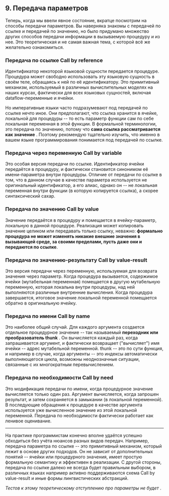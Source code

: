 ## 9. Передача параметров

Теперь, когда мы ввели явное состояние, вкратце посмотрим на способы передачи параметров. Вы наверняка знакомы с передачей по ссылке и передачей по значению, но было придумано множество других способов передачи информации в вызываемую процедуру и из нее. Это теоретическая и не самая важная тема, с которой всё же желательно ознакомиться.

### Передача по ссылке Call by reference

Идентификатор некоторой языковой сущности передается процедуре. Процедура может свободно использовать эту языковую сущность в своём теле, обращаясь к ней по её идентификатору. Это примитивный механизм, используемый в различных вычислительных моделях на наших курсах, фактически для всех языковых сущностей, включая dataflow-переменные и ячейки.

Но императивные языки часто подразумевают под передачей по ссылке нечто иное. Они предполагают, что ссылка хранится в ячейке, локальной для процедуры -- то есть параметр функции сам по себе локальная переменная в этой функции. В формальной терминологии, это передача по значению, потому что  **сама ссылка рассматривается как значение** . Поэтому рекомендую тщательно изучить, что именно в вашем языке программирования понимается под передачей по ссылке.

### Передача через переменную Call by variable

Это особая версия передачи по ссылке. Идентификатор ячейки передаётся в процедуру, и фактически становится синонимом её имени-параметра внутри процедуры. Отличие от передачи по ссылке в том, что в данном случае в качестве параметра используется не оригинальный идентификатор, а его алиас, однако он -- не локальная переменная внутри функции (в которую копируется ссылка), а скорее синтаксический сахар.

### Передача по значению Call by value

Значение передаётся в процедуру и помещается в ячейку-параметр, локальную в данной процедуре. Реализация может копировать значение целиком или передавать только ссылку, неважно: **формально процедура не может изменять никакие внешние значения в вызывающей среде, за своими пределами, пусть даже они и передаются по ссылке**. 

### Передача по значению-результату Call by value-result

Это версия передачи через переменную, используемая для возврата значения через параметр. Когда процедура вызывается, содержимое ячейки (мутабельная переменная) помещается в другую мутабельную переменную, которая локальна внутри процедуры, над ней выполняются различные внутренние вычисления. Когда процедура завершается, итоговое значение локальной переменной помещается обратно в оригинальную ячейку.

### Передача по имени Call by name

Это наиболее общий случай. Для каждого аргумента создается отдельное процедурное значение -- так называемый  **переходник или преобразователь thunk** . Он вычисляется каждый раз, когда запрашивается аргумент, и фактически возвращает ("вычисляет") имя ячейки -- адрес мутабельной переменной. thunk -- это по сути функция, и например в случае, когда аргументы -- это индексы автоматически выполняющегося цикла, возможны неоднозначные ситуации, связанные с их многократным перевычислением.

### Передача по необходимости Call by need

Это модификация передачи по имени, когда процедурное значение вычисляется только один раз. Аргумент вычисляется, когда запрошен результат, и затем сохраняется в замыкании (в локальной переменной). В последующие обращения к процедуре в качестве аргумента используется уже вычисленное значение из этой локальной переменной. Передача по необходимости фактически работает как ленивое оценивание.

---

На практике программистам конечно вполне удаётся успешно обходиться без учёта нюансов разных видов передач. Например, передача параметра по ссылке -- это примитивный механизм, который лежит в основе других подходов. Он не зависит от дополнительных понятий -- ячейки или процедурного значения, имеет простую формальную семантику и эффективен в реализации. С другой стороны, передача по ссылке далеко не всегда будет правильным выбором, в различных языках например активно поддерживаются схема Call by value-result и иные формы лингвистических абстракций.

*Тестов к этому теоретическому отступлению про параметры не будет* .
